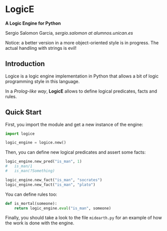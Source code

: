 LogicE
=================

**A Logic Engine for Python**

Sergio Salomon Garcia, *sergio.salomon at alumnos.unican.es*


Notice: a better version in a more object-oriented style is in progress.
The actual handling with strings is evil!


Introduction
-----------

Logice is a logic engine implementation in Python that allows a
bit of logic programming style in this language.

In a *Prolog-like way*, **LogicE** allows to define logical predicates, 
facts and rules.


Quick Start
-----------

First, you import the module and get a new instance of the engine:

```python
import logice

logic_engine = logice.new()
```

Then, you can define new logical predicates and assert some facts:

```python
logic_engine.new_pred("is_man", 1)
#	is_man/1
#	is_man(?Something)

logic_engine.new_fact("is_man", "socrates")
logic_engine.new_fact("is_man", "plato")
```

You can define rules too:

```python
def is_mortal(someone):
	return logic_engine.eval("is_man", someone)
```


Finally, you should take a look to the file <code>midearth.py</code> for
an example of how the work is done with the engine.


